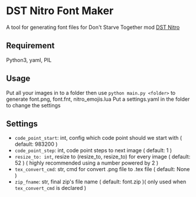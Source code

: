 # DST Nitro Font Maker

A tool for generating font files for Don't Starve Together mod [DST Nitro](https://steamcommunity.com/sharedfiles/filedetails/?id=2248952715)

## Requirement
  Python3, yaml, PIL

## Usage
  Put all your images in to a folder then use `python main.py <folder>` to generate font.png, font.fnt, nitro_emojis.lua
  Put a settings.yaml in the folder to change the settings

## Settings

  - `code_point_start`: int, config which code point should we start with ( default: 983200 )
  - `code_point_step`: int, code point steps to next image ( default: 1 )
  - `resize_to: int`, resize to (resize_to, resize_to) for every image ( default: 52 ) ( highly recommended using a number powered by 2 )
  - `tex_convert_cmd`: str, cmd for convert .png file to .tex file ( default: None )
  - `zip_fname`: str, final zip's file name ( default: font.zip )( only used when `tex_convert_cmd` is declared )
